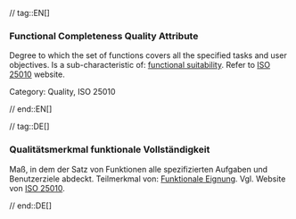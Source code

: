 // tag::EN[]
### Functional Completeness Quality Attribute
Degree to which the set of functions covers all the specified tasks and user objectives.
Is a sub-characteristic of: [functional suitability](#term-functional-suitability-quality-attribute).
Refer to [ISO 25010](https://iso25000.com/index.php/en/iso-25000-standards/iso-25010) website.

Category: Quality, ISO 25010

// end::EN[]

// tag::DE[]
### Qualitätsmerkmal funktionale Vollständigkeit

Maß, in dem der Satz von Funktionen alle spezifizierten Aufgaben und
Benutzerziele abdeckt. Teilmerkmal von: [Funktionale
Eignung](#term-functional-suitability-quality-attribute). Vgl. Website von [ISO
25010](https://iso25000.com/index.php/en/iso-25000-standards/iso-25010).


// end::DE[]

